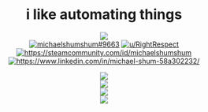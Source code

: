 <h1 align="center" font-weight="bold">i like automating things</h1>
<div align="center" style="text-align: center">
  <img src="https://gpvc.arturio.dev/michaelshumshum">
  <br>
  <a href="https://www.discord.com/users/359323053005733889"><img src="https://dcbadge.vercel.app/api/shield/359323053005733889" alt="michaelshumshum#9663" /></a>
  <a href="https://reddit.com/u/RightRespect"><img src="https://img.shields.io/badge/Reddit-FF4500?style=for-the-badge&logo=reddit&logoColor=white" alt="u/RightRespect" /></a>
  <a href="https://steamcommunity.com/id/michaelshumshum"><img src="https://img.shields.io/badge/Steam-000000?style=for-the-badge&logo=steam&logoColor=white" alt="https://steamcommunity.com/id/michaelshumshum" /></a>
  <a href="https://www.linkedin.com/in/michael-shum-58a302232/"> <img src="https://img.shields.io/badge/LinkedIn-0077B5?style=for-the-badge&logo=linkedin&logoColor=white" alt="https://www.linkedin.com/in/michael-shum-58a302232/" /></a> 
</div>
<p align="center">
  <img src="https://github-profile-trophy.vercel.app/?username=michaelshumshum&theme=oldie&no-frame=true&no-bg=true">
  <br>
  <img src="https://github-readme-stats.vercel.app/api?username=michaelshumshum&border_radius=20&bg_color=45,754728,366673&title_color=FFFFFF&text_color=FFFFFF&icon_color=FFFFFF&hide_border=true&show_icons=true" />
  <br>
  <img src="https://github-readme-stats.vercel.app/api/top-langs/?username=michaelshumshum&layout=compact&langs_count=10&border_radius=20&bg_color=0,754728,366673&title_color=FFFFFF&text_color=FFFFFF&hide_border=true"/>
  <br>
  <img src="https://github-readme-stats.vercel.app/api/wakatime?username=michaelshumshum&layout=compact&langs_count=10&border_radius=20&bg_color=0,754728,366673&title_color=FFFFFF&text_color=FFFFFF&hide_border=true"/>
  <!--START_SECTION:activity-->
  <!--END_SECTION:activity-->
</p>
